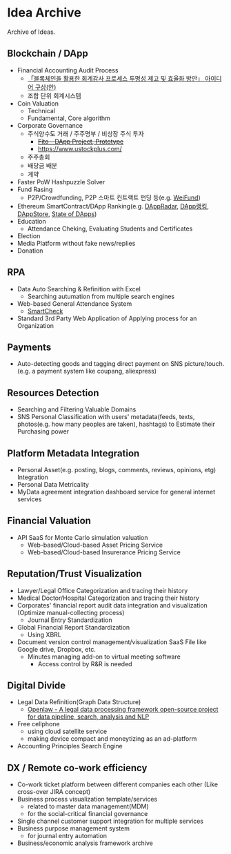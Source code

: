 # Idea Archive
Archive of Ideas.

## Blockchain / DApp
 - Financial Accounting Audit Process
   - [「블록체인을 활용한 회계감사 프로세스 투명성 제고 및 효율화 방안」 아이디어 구상(안)](https://github.com/tooget/Blockchain-Idea-Archive/blob/master/Financial%20Accounting%20Audit%20Process/%E3%80%8C%EB%B8%94%EB%A1%9D%EC%B2%B4%EC%9D%B8%EC%9D%84%20%ED%99%9C%EC%9A%A9%ED%95%9C%20%ED%9A%8C%EA%B3%84%EA%B0%90%EC%82%AC%20%ED%94%84%EB%A1%9C%EC%84%B8%EC%8A%A4%20%ED%88%AC%EB%AA%85%EC%84%B1%20%EC%A0%9C%EA%B3%A0%20%EB%B0%8F%20%ED%9A%A8%EC%9C%A8%ED%99%94%20%EB%B0%A9%EC%95%88%E3%80%8D%20%EC%95%84%EC%9D%B4%EB%94%94%EC%96%B4%20%EA%B5%AC%EC%83%81(%EC%95%88).md)
   - 조합 단위 회계시스템
 - Coin Valuation
   - Technical
   - Fundamental, Core algorithm
 - Corporate Governance
   - 주식양수도 거래 / 주주명부 / 비상장 주식 투자
     - ~~[Fito - DApp Project, Prototype](https://github.com/tooget/Fito)~~
     - https://www.ustockplus.com/
   - 주주총회
   - 배당금 배분
   - 계약
 - Faster PoW Hashpuzzle Solver
 - Fund Rasing
   - P2P/Crowdfunding, P2P 스마트 컨트랙트 펀딩 등(e.g. [WeiFund](http://weifund.io))
 - Ethereum SmartContract/DApp Ranking(e.g. [DAppRadar](https://dappradar.com), [DApp랭킹](https://www.dapp.com/ranking), [DAppStore](https://dappstore.link/rankings), [State of DApps](https://www.stateofthedapps.com/rankings))
 - Education
    - Attendance Cheking, Evaluating Students and Certificates
 - Election
 - Media Platform without fake news/replies
 - Donation

## RPA
 - Data Auto Searching & Refinition with Excel
   - Searching autumation from multiple search engines 
 - Web-based General Attendance System
   - [SmartCheck](https://github.com/yunsu246/simple-smart-check)
 - Standard 3rd Party Web Application of Applying process for an Organization

## Payments
 - Auto-detecting goods and tagging direct payment on SNS picture/touch. (e.g. a payment system like coupang, aliexpress)

## Resources Detection
 - Searching and Filtering Valuable Domains
 - SNS Personal Classification with users' metadata(feeds, texts, photos(e.g. how many peoples are taken), hashtags) to Estimate their Purchasing power
 
 
## Platform Metadata Integration
 - Personal Asset(e.g. posting, blogs, comments, reviews, opinions, etg) Integration
 - Personal Data Metricality
 - MyData agreement integration dashboard service for general internet services


## Financial Valuation
 - API SaaS for Monte Carlo simulation valuation
   - Web-based/Cloud-based Asset Pricing Service
   - Web-based/Cloud-based Insurerance Pricing Service

## Reputation/Trust Visualization
 - Lawyer/Legal Office Categorization and tracing their history
 - Medical Doctor/Hospital Categorization and tracing their history
 - Corporates' financial report audit data integration and visualization (Optimize manual-collecting process)
   - Journal Entry Standardization
 - Global Financial Report Standardization
   - Using XBRL
 - Document version control management/visualization SaaS File like Google drive, Dropbox, etc.
   - Minutes managing add-on to virtual meeting software
     - Access control by R&R is needed

## Digital Divide
 - Legal Data Refinition(Graph Data Structure)
   - [Openlaw - A legal data processing framework open-source project for data pipeline, search, analysis and NLP](https://github.com/tooget/Openlaw)
 - Free cellphone
   - using cloud satellite service
   - making device compact and moneytizing as an ad-platform
 - Accounting Principles Search Engine

## DX / Remote co-work efficiency
 - Co-work ticket platform between different companies each other (Like cross-over JIRA concept)
 - Business process visualization template/services
   - related to master data management(MDM)
   - for the social-critical financial governance
 - Single channel customer support integration for multiple services
 - Business purpose management system
   - for journal entry automation
 - Business/economic analysis framework archive

